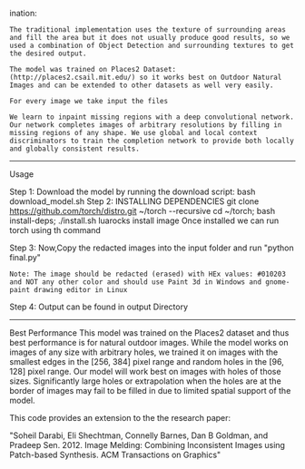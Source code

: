  ination:

	The traditional implementation uses the texture of surrounding areas and fill the area but it does not usually produce good results, so we used a combination of Object Detection and surrounding textures to get the desired output.

	The model was trained on Places2 Dataset: (http://places2.csail.mit.edu/) so it works best on Outdoor Natural Images and can be extended to other datasets as well very easily.

	For every image we take input the files

	We learn to inpaint missing regions with a deep convolutional network. Our network completes images of arbitrary resolutions by filling in missing regions of any shape. We use global and local context discriminators to train the completion network to provide both locally and globally consistent results.

----------------------------------------------------------------

Usage 

Step 1:
	Download the model by running the download script:
		bash download_model.sh
Step 2:
	INSTALLING DEPENDENCIES
		git clone https://github.com/torch/distro.git ~/torch --recursive
		cd ~/torch; bash install-deps;
		./install.sh
		luarocks install image
	Once installed we can run torch using th command

Step 3:
	Now,Copy the redacted images into the input folder and run "python final.py"

	Note: The image should be redacted (erased) with HEx values: #010203 and NOT any other color and should use Paint 3d in Windows and gnome-paint drawing editor in Linux

Step 4:
	Output can be found in output Directory

----------------------------------------------------------------

Best Performance
	This model was trained on the Places2 dataset and thus best performance is for natural outdoor images.
	While the model works on images of any size with arbitrary holes, we trained it on images with the smallest edges in the [256, 384] pixel range and random holes in the [96, 128] pixel range. Our model will work best on images with holes of those sizes.
	Significantly large holes or extrapolation when the holes are at the border of images may fail to be filled in due to limited spatial support of the model.

This code provides an extension to the the research paper:

"Soheil Darabi, Eli Shechtman, Connelly Barnes, Dan B Goldman, and Pradeep Sen. 2012. Image Melding: Combining Inconsistent Images using Patch-based Synthesis. ACM Transactions on Graphics"
